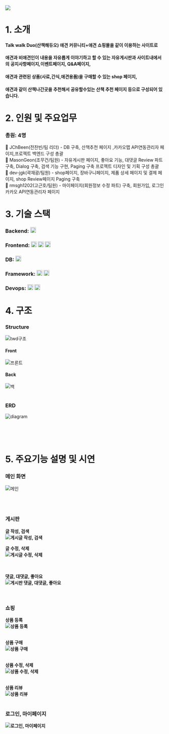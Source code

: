 <img src="https://capsule-render.vercel.app/api?type=waving&color=auto&height=200&section=header&text=TakeWalkDuo&fontSize=60" />


# 1. 소개
#### Talk walk Duo(산책해듀오) 애견 커뮤니티+애견 쇼핑몰을 같이 이용하는 사이트로
#### 애견과 비애견인이 내용을 자유롭게 이야기하고 할 수 있는 자유게시판과 사이트내에서의 공지사항페이지,이벤트페이지, Q&A페이지,
#### 애견과 관련된 상품(사료,간식,애견용품)을 구매할 수 있는 shop 페이지,
#### 애견과 같이 산책나간곳을 추천해서 공유할수있는 산책 추천 페이지 등으로 구성되어 있습니다.
 

# 2. 인원 및 주요업무
### 총원: 4명
:chicken: JChBeen(전찬빈/팀 리더) - DB 구축, 산책추천 페이지 ,카카오맵 API연동관리자 페이지,프로젝트 백엔드 구성 총괄
<br>
:snake: MasonGeon(조무건/팀원)  - 자유게시판 페이지, 좋아요 기능, 대댓글 Review 파트 구축, Dialog 구축, 검색 기능 구현, Paging 구축 프로젝트 디자인 및 기획 구성 총괄
<br>
:pig: dev-jgk(곽재광/팀원)  -  shop페이지, 장바구니페이지, 제품 상세 페이지 및 결제 페이지, shop Review페이지 Paging 구축
<br>
:pig: rmsgh1202(고근호/팀원) - 마이페이지(회원정보 수정 파트) 구축, 회원가입, 로그인카카오 API연동관리자 페이지
<br>
# 3. 기술 스택
### Backend: <img height="18px" src="https://img.shields.io/badge/Java-blue">
### Frontend: <img height="18px" src="https://img.shields.io/badge/HTML-orange"> <img height="18px" src="https://img.shields.io/badge/CSS-red"> <img height="18px" src="https://img.shields.io/badge/JavaScript-yellow">
### DB: <img height="18px" src="https://img.shields.io/badge/MariaDB-9cf">
### Framework: <img height="18px" src="https://img.shields.io/badge/SpringBoot-green"> <img height="18px" src="https://img.shields.io/badge/MyBatis-black">
### Devops: <img height="18px" src="https://img.shields.io/badge/GitHub-black"> <img height="18px" src="https://img.shields.io/badge/AWS-orange">
# 4. 구조 

### Structure
![twd구조](https://user-images.githubusercontent.com/119988441/225614892-86621eec-1bc7-42d9-b9b4-09711fd4e6c3.png)

#### Front
![프론트](https://user-images.githubusercontent.com/119988441/225615172-9258a7d6-67bd-491c-b037-892ff305e465.PNG)

#### Back
![백](https://user-images.githubusercontent.com/119988441/225615248-02882c8b-1d50-4fee-ab37-122a12584c51.PNG)
<br><br>

### ERD
![diagram](https://user-images.githubusercontent.com/119988441/225615601-65846d48-84bb-454e-8820-ce8b43e23087.png)

<br><br><br>




# 5. 주요기능 설명 및 시연

### **메인 화면**
![메인](https://user-images.githubusercontent.com/119988600/225582116-4ba8f7b2-7807-4d93-8fe4-29a4a400906e.gif)
 <br><br><br><br>

### **게시판**
<a><b>글 작성, 검색</a><br>
![게시글 작성, 검색](https://user-images.githubusercontent.com/119988600/225583214-22f5f9d0-3747-4182-a19f-587d43abaf06.gif)
 <br>

<a><b>글 수정, 삭제</a><br>
![게시글 수정, 삭제](https://user-images.githubusercontent.com/119988600/225583528-8509bdc0-6dea-4654-9d67-95b1e4770486.gif)
<br><br><br>

<a><b>댓글, 대댓글, 좋아요</a><br>
![게시판 댓글, 대댓글, 좋아요](https://user-images.githubusercontent.com/119988600/225583672-5ca7267c-b068-4001-91ee-63183b711aea.gif)
<br><br><br>

### **쇼핑**
<a><b>상품 등록</a><br>
![상품 등록](https://user-images.githubusercontent.com/119988600/225584058-2abec611-29ec-44ca-aa69-b3ab4acd3ed6.gif)
<br><br>

<a><b>상품 구매</a><br>
![상품 구매](https://user-images.githubusercontent.com/119988600/225584205-23e1b278-d2b1-4cda-beec-54aee47f4313.gif)
<br><br>

<a><b>상품 수정, 삭제</a><br>
![상품 수정, 삭제](https://user-images.githubusercontent.com/119988600/225584267-e0bdab06-7015-4348-b34e-f7b7352cb39b.gif)
<br><br>

<a><b>상품 리뷰</a><br>
![상품 리뷰](https://user-images.githubusercontent.com/119988600/225584303-45fb2773-6252-4177-b45c-412aedd4ea7e.gif)
<br><br>


### **로그인, 마이페이지**
![로그인, 마이페이지](https://user-images.githubusercontent.com/119988600/225582562-134a6274-858a-4bf7-81a5-c16fb34c6f94.gif)
<br><br><br>
